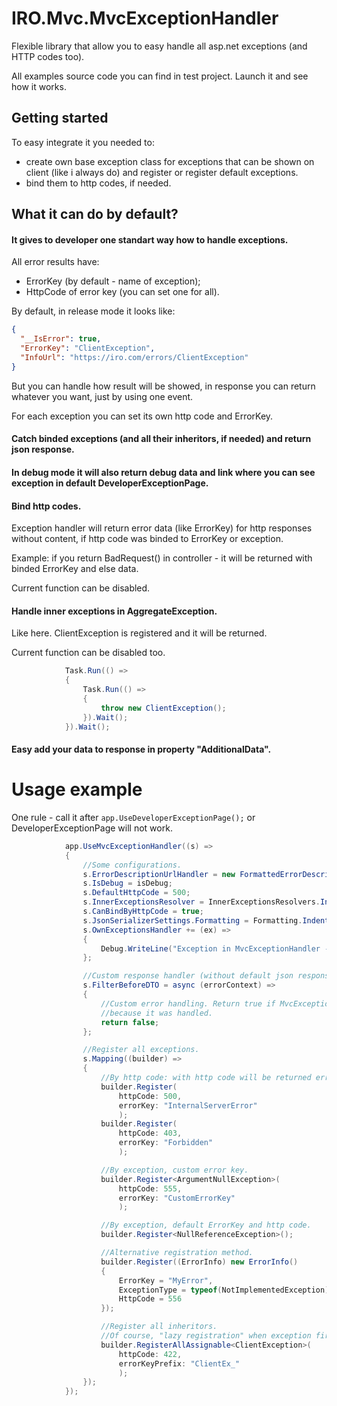 # IRO.Mvc.MvcExceptionHandler

Flexible library that allow you to easy handle all asp.net exceptions (and HTTP codes too).

All examples source code you can find in test project. Launch it and see how it works.

## Getting started

To easy integrate it you needed to:
- create own base exception class for exceptions that can be shown on client (like i always do) and register or register default exceptions.
- bind them to http codes, if needed.

## What it can do by default?

#### It gives to developer one standart way how to handle exceptions.

All error results have: 
- ErrorKey (by default - name of exception);
- HttpCode of error key (you can set one for all).

By default, in release mode it looks like:

```json
{
  "__IsError": true,
  "ErrorKey": "ClientException",
  "InfoUrl": "https://iro.com/errors/ClientException"
}
```

But you can handle how result will be showed, in response you can return whatever you want, just by using one event.

For each exception you can set its own http code and ErrorKey.

#### Catch binded exceptions (and all their inheritors, if needed) and return json response.

#### In debug mode it will also return debug data and link where you can see exception in default **DeveloperExceptionPage**.

#### Bind http codes.

Exception handler will return error data (like ErrorKey) for http responses without content, if http code was binded to ErrorKey or exception.

Example: if you return BadRequest() in controller - it will be returned with binded ErrorKey and else data.

Current function can be disabled.

#### Handle inner exceptions in AggregateException.

Like here. ClientException is registered and it will be returned.

Current function can be disabled too.

```csharp
            Task.Run(() =>
            {
                Task.Run(() =>
                {
                    throw new ClientException();
                }).Wait();
            }).Wait();
```

#### Easy add your data to response in property "AdditionalData".

# Usage example

One rule - call it after `app.UseDeveloperExceptionPage();` or DeveloperExceptionPage will not work.

```csharp
            app.UseMvcExceptionHandler((s) =>
            {
			    //Some configurations.
                s.ErrorDescriptionUrlHandler = new FormattedErrorDescriptionUrlHandler("https://iro.com/errors/{0}");
                s.IsDebug = isDebug;
                s.DefaultHttpCode = 500;
                s.InnerExceptionsResolver = InnerExceptionsResolvers.InspectAggregateException;
                s.CanBindByHttpCode = true;
                s.JsonSerializerSettings.Formatting = Formatting.Indented;
                s.OwnExceptionsHandler += (ex) =>
                {
                    Debug.WriteLine("Exception in MvcExceptionHandler --> " + ex.ToString());
                };

                //Custom response handler (without default json response).
                s.FilterBeforeDTO = async (errorContext) =>
                {
                    //Custom error handling. Return true if MvcExceptionHandler must ignore current error,
                    //because it was handled.
                    return false;
                };

				//Register all exceptions.
                s.Mapping((builder) =>
                {
                    //By http code: with http code will be returned errorKey.
                    builder.Register(
                        httpCode: 500,
                        errorKey: "InternalServerError"
                        );
                    builder.Register(
                        httpCode: 403,
                        errorKey: "Forbidden"
                        );

                    //By exception, custom error key.
                    builder.Register<ArgumentNullException>( 
                        httpCode: 555,
                        errorKey: "CustomErrorKey"
                        );

                    //By exception, default ErrorKey and http code.
                    builder.Register<NullReferenceException>();

                    //Alternative registration method.
                    builder.Register((ErrorInfo) new ErrorInfo()
                    {
                        ErrorKey = "MyError",
                        ExceptionType = typeof(NotImplementedException),
                        HttpCode = 556
                    });

                    //Register all inheritors.
                    //Of course, "lazy registration" when exception first time thrown.
                    builder.RegisterAllAssignable<ClientException>(
                        httpCode: 422,
                        errorKeyPrefix: "ClientEx_"
                        );                    
                });
            });
```



